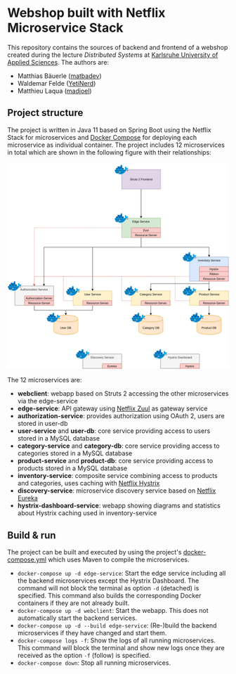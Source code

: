 # Webshop built with Netflix Microservice Stack

This repository contains the sources of backend and frontend of a webshop created during the lecture *Distributed Systems* at [Karlsruhe University of Applied Sciences](https://www.hs-karlsruhe.de/). The authors are:

- Matthias Bäuerle ([matbadev](https://github.com/matbadev))
- Waldemar Felde ([YetiNerd](https://github.com/YetiNerd))
- Matthieu Laqua ([madjoel](https://github.com/madjoel))

## Project structure

The project is written in Java 11 based on Spring Boot using the Netflix Stack for microservices and [Docker Compose](https://docs.docker.com/compose/) for deploying each microservice as individual container. The project includes 12 microservices in total which are shown in the following figure with their relationships:

![webshop architecture](docs/webshop-architecture.png)

The 12 microservices are:

- **webclient**: webapp based on Struts 2 accessing the other microservices via the edge-service
- **edge-service**: API gateway using [Netflix Zuul](https://github.com/Netflix/zuul) as gateway service
- **authorization-service**: provides authorization using OAuth 2, users are stored in user-db
- **user-service** and **user-db**: core service providing access to users stored in a MySQL database
- **category-service** and **category-db**: core service providing access to categories stored in a MySQL database
- **product-service** and **product-db**: core service providing access to products stored in a MySQL database
- **inventory-service**: composite service combining access to products and categories, uses caching with [Netflix Hystrix](https://github.com/Netflix/Hystrix)
- **discovery-service**: microservice discovery service based on [Netflix Eureka](https://github.com/Netflix/eureka)
- **hystrix-dashboard-service**: webapp showing diagrams and statistics about Hystrix caching used in inventory-service

## Build & run

The project can be built and executed by using the project's [docker-compose.yml](docker-compose.yml) which uses Maven to compile the microservices.

- `docker-compose up -d edge-service`: Start the edge service including all the backend microservices except the Hystrix Dashboard. The command will not block the terminal as option `-d` (detached) is specified. This command also builds the corresponding Docker containers if they are not already built.
- `docker-compose up -d webclient`: Start the webapp. This does not automatically start the backend services.
- `docker-compose up -d --build edge-service`: (Re-)build the backend microservices if they have changed and start them.
- `docker-compose logs -f`: Show the logs of all running microservices. This command will block the terminal and show new logs once they are received as the option `-f` (follow) is specified.
- `docker-compose down`: Stop all running microservices.
